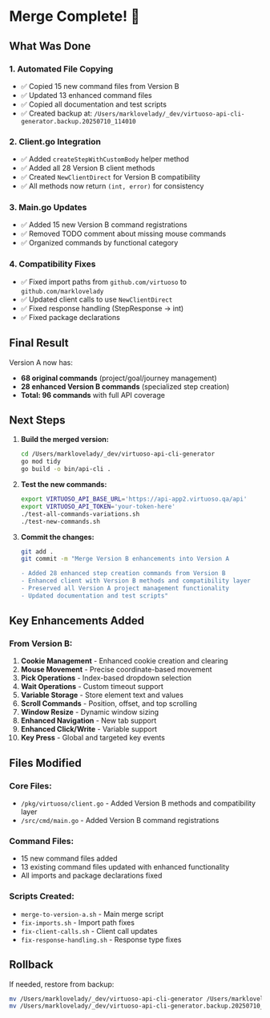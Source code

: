 # Merge Complete! 🎉

## What Was Done

### 1. **Automated File Copying**
- ✅ Copied 15 new command files from Version B
- ✅ Updated 13 enhanced command files
- ✅ Copied all documentation and test scripts
- ✅ Created backup at: `/Users/marklovelady/_dev/virtuoso-api-cli-generator.backup.20250710_114010`

### 2. **Client.go Integration**
- ✅ Added `createStepWithCustomBody` helper method
- ✅ Added all 28 Version B client methods
- ✅ Created `NewClientDirect` for Version B compatibility
- ✅ All methods now return `(int, error)` for consistency

### 3. **Main.go Updates**
- ✅ Added 15 new Version B command registrations
- ✅ Removed TODO comment about missing mouse commands
- ✅ Organized commands by functional category

### 4. **Compatibility Fixes**
- ✅ Fixed import paths from `github.com/virtuoso` to `github.com/marklovelady`
- ✅ Updated client calls to use `NewClientDirect`
- ✅ Fixed response handling (StepResponse → int)
- ✅ Fixed package declarations

## Final Result

Version A now has:
- **68 original commands** (project/goal/journey management)
- **28 enhanced Version B commands** (specialized step creation)
- **Total: 96 commands** with full API coverage

## Next Steps

1. **Build the merged version:**
   ```bash
   cd /Users/marklovelady/_dev/virtuoso-api-cli-generator
   go mod tidy
   go build -o bin/api-cli .
   ```

2. **Test the new commands:**
   ```bash
   export VIRTUOSO_API_BASE_URL='https://api-app2.virtuoso.qa/api'
   export VIRTUOSO_API_TOKEN='your-token-here'
   ./test-all-commands-variations.sh
   ./test-new-commands.sh
   ```

3. **Commit the changes:**
   ```bash
   git add .
   git commit -m "Merge Version B enhancements into Version A

   - Added 28 enhanced step creation commands from Version B
   - Enhanced client with Version B methods and compatibility layer
   - Preserved all Version A project management functionality
   - Updated documentation and test scripts"
   ```

## Key Enhancements Added

### From Version B:
1. **Cookie Management** - Enhanced cookie creation and clearing
2. **Mouse Movement** - Precise coordinate-based movement
3. **Pick Operations** - Index-based dropdown selection
4. **Wait Operations** - Custom timeout support
5. **Variable Storage** - Store element text and values
6. **Scroll Commands** - Position, offset, and top scrolling
7. **Window Resize** - Dynamic window sizing
8. **Enhanced Navigation** - New tab support
9. **Enhanced Click/Write** - Variable support
10. **Key Press** - Global and targeted key events

## Files Modified

### Core Files:
- `/pkg/virtuoso/client.go` - Added Version B methods and compatibility layer
- `/src/cmd/main.go` - Added Version B command registrations

### Command Files:
- 15 new command files added
- 13 existing command files updated with enhanced functionality
- All imports and package declarations fixed

### Scripts Created:
- `merge-to-version-a.sh` - Main merge script
- `fix-imports.sh` - Import path fixes
- `fix-client-calls.sh` - Client call updates
- `fix-response-handling.sh` - Response type fixes

## Rollback

If needed, restore from backup:
```bash
mv /Users/marklovelady/_dev/virtuoso-api-cli-generator /Users/marklovelady/_dev/virtuoso-api-cli-generator.merged
mv /Users/marklovelady/_dev/virtuoso-api-cli-generator.backup.20250710_114010 /Users/marklovelady/_dev/virtuoso-api-cli-generator
```